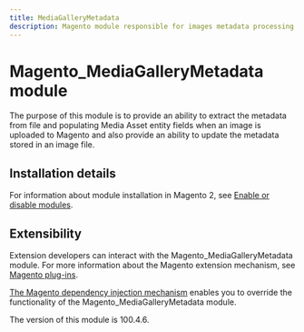 ```yaml
---
title: MediaGalleryMetadata
description: Magento module responsible for images metadata processing
---
```


# Magento_MediaGalleryMetadata module

The purpose of this module is to provide an ability to extract the metadata from file and populating Media Asset entity fields when an image is uploaded to Magento and also provide an ability to update the metadata stored in an image file.

## Installation details

For information about module installation in Magento 2, see [Enable or disable modules](https://experienceleague.adobe.com/en/docs/commerce-operations/installation-guide/tutorials/manage-modules).

## Extensibility

Extension developers can interact with the Magento_MediaGalleryMetadata module. For more information about the Magento extension mechanism, see [Magento plug-ins](https://developer.adobe.com/commerce/php/development/components/plugins/).

[The Magento dependency injection mechanism](https://developer.adobe.com/commerce/php/development/components/dependency-injection/) enables you to override the functionality of the Magento_MediaGalleryMetadata module.

<InlineAlert slots="text" />
The version of this module is 100.4.6.

